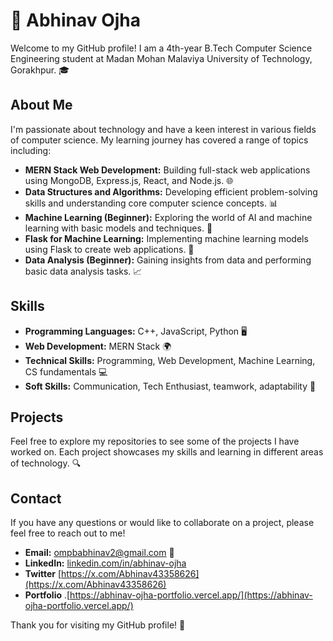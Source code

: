 # 👋 Abhinav Ojha

Welcome to my GitHub profile! I am a 4th-year B.Tech Computer Science Engineering student at Madan Mohan Malaviya University of Technology, Gorakhpur. 🎓

## About Me

I'm passionate about technology and have a keen interest in various fields of computer science. My learning journey has covered a range of topics including:

- **MERN Stack Web Development:** Building full-stack web applications using MongoDB, Express.js, React, and Node.js. 🌐
- **Data Structures and Algorithms:** Developing efficient problem-solving skills and understanding core computer science concepts. 📊
- **Machine Learning (Beginner):** Exploring the world of AI and machine learning with basic models and techniques. 🤖
- **Flask for Machine Learning:** Implementing machine learning models using Flask to create web applications. 🧪
- **Data Analysis (Beginner):** Gaining insights from data and performing basic data analysis tasks. 📈

## Skills

- **Programming Languages:** C++, JavaScript, Python 🖥️
- **Web Development:** MERN Stack 🌍
- **Technical Skills:** Programming, Web Development, Machine Learning, CS fundamentals 💻
- **Soft Skills:** Communication, Tech Enthusiast, teamwork, adaptability  🚀

## Projects

Feel free to explore my repositories to see some of the projects I have worked on. Each project showcases my skills and learning in different areas of technology. 🔍

## Contact

If you have any questions or would like to collaborate on a project, please feel free to reach out to me!

- **Email:** [ompbabhinav2@gmail.com](mailto:ompbabhinav2@gmail.com) 📧
- **LinkedIn:** [linkedin.com/in/abhinav-ojha](https://www.linkedin.com/in/9abhinav/)
- **Twitter** [https://x.com/Abhinav43358626](https://x.com/Abhinav43358626)
- **Portfolio** .[https://abhinav-ojha-portfolio.vercel.app/](https://abhinav-ojha-portfolio.vercel.app/) 

Thank you for visiting my GitHub profile! 🙌

